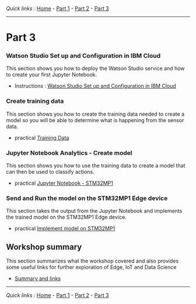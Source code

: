 *Quick links :*
[Home](/README.md) - [Part 1](../part1/README.md) - [Part 2](../part2/README.md) - [Part 3](../part3/README.md)
***

# Part 3

### Watson Studio Set up and Configuration in IBM Cloud

This section shows you how to deploy the Watson Studio service and how to create your first Jupyter Notebook.

- Instructions : [Watson Studio Set up and Configuration in IBM Cloud](STUDIO.md)

### Create training data

This section shows you how to create the training data needed to create a model so you will be able to determine what is happening from the sensor data.

- practical [Training Data](TRAINING.md)

### Jupyter Notebook Analytics - Create model

This section shows you how to use the training data to create a model that can then be used to classify actions.

- practical [Jupyter Notebook - STM32MP1](JUPYTER.md)

### Send and Run the model on the STM32MP1 Edge device

This section takes the output from the Jupyter Notebook and implements the trained model on the STM32MP1 Edge device.

- practical [Implement model on STM32MP1](MODEL.md)

## Workshop summary

This section summarizes what the workshop covered and also provides some useful links for further exploration of Edge, IoT and Data Science

- [Summary and links](SUMMARY.md)

***
*Quick links :*
[Home](/README.md) - [Part 1](../part1/README.md) - [Part 2](../part2/README.md) - [Part 3](../part3/README.md)
